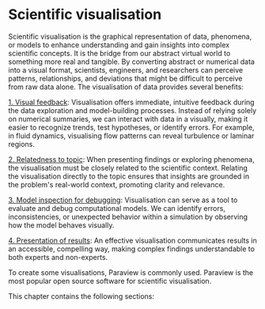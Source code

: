 # Scientific visualisation

Scientific visualisation is the graphical representation of data, phenomena, or models to enhance understanding and gain insights into complex scientific concepts. It is the bridge from our abstract virtual world to something more real and tangible. By converting abstract or numerical data into a visual format, scientists, engineers, and researchers can perceive patterns, relationships, and deviations that might be difficult to perceive from raw data alone. The visualisation of data provides several benefits:

<u>1. Visual feedback</u>:
Visualisation offers immediate, intuitive feedback during the data exploration and model-building processes. Instead of relying solely on numerical summaries, we can interact with data in a visually, making it easier to recognize trends, test hypotheses, or identify errors. For example, in fluid dynamics, visualising flow patterns can reveal turbulence or laminar regions.

<u>2. Relatedness to topic</u>:
When presenting findings or exploring phenomena, the visualisation must be closely related to the scientific context. Relating the visualisation directly to the topic ensures that insights are grounded in the problem's real-world context, promoting clarity and relevance.

<u>3. Model inspection for debugging</u>:
Visualisation can serve as a tool to evaluate and debug computational models. We can identify errors, inconsistencies, or unexpected behavior within a simulation by observing how the model behaves visually.

<u>4. Presentation of results</u>:
An effective visualisation communicates results in an accessible, compelling way, making complex findings understandable to both experts and non-experts. 

To create some visualisations, Paraview is commonly used. Paraview is the most popular open source software for scientific visualisation. 

This chapter contains the following sections:

```{tableofcontents}
```
